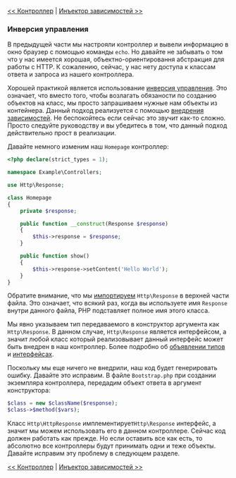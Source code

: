 [<< Контроллер](06-controller.md) | [Инъектор зависимостей >>](08-dependency-injector.md)

### Инверсия управления

В предыдущей части мы настрояли контроллер и вывели информацию в окно браузер с помощью команды `echo`. Но давайте не забывать о том что у нас имеется хорошая, объектно-ориентировання абстракция для работы с HTTP. К сожалению, сейчас, у нас нету доступа к классам ответа и запроса из нашего контроллера.

Хорошей практикой является использование [инверсия управления](https://ru.wikipedia.org/wiki/%D0%98%D0%BD%D0%B2%D0%B5%D1%80%D1%81%D0%B8%D1%8F_%D1%83%D0%BF%D1%80%D0%B0%D0%B2%D0%BB%D0%B5%D0%BD%D0%B8%D1%8F). Это означает, что вместо того, чтобы возлагать обязаности по созданию объектов на класс, мы просто запрашиваем нужные нам объекты из контейнера. Данный подход реализуется с помощью [внедрения зависимостей](https://ru.wikipedia.org/wiki/%D0%92%D0%BD%D0%B5%D0%B4%D1%80%D0%B5%D0%BD%D0%B8%D0%B5_%D0%B7%D0%B0%D0%B2%D0%B8%D1%81%D0%B8%D0%BC%D0%BE%D1%81%D1%82%D0%B8). Не беспокойтесь если сейчас это звучит как-то сложно. Просто следуйте руководству и вы убедитесь в том, что данный подход действительно прост в реализации.

Давайте немного изменим наш `Homepage` контроллер:

```php
<?php declare(strict_types = 1);

namespace Example\Controllers;

use Http\Response;

class Homepage
{
    private $response;

    public function __construct(Response $response)
    {
        $this->response = $response;
    }

    public function show()
    {
        $this->response->setContent('Hello World');
    }
}
```

Обратите внимание, что мы [импортируем](http://php.net/manual/ru/language.namespaces.importing.php) `Http\Response` в верхней части файла. Это означает, что всякий раз, когда вы используете имя `Response` внутри данного файла, PHP подставляет полное имя этого класса.

Мы явно указываем тип передаваемого в конструктор аргумента как `Http\Response`. В данном случае, `Http\Response` является интерфейсом, а значит любой класс который реализовывает данный интерфейс может быть внедрен в наш контроллер. Более подробно об [объявлении типов](http://fi2.php.net/manual/ru/functions.arguments.php#functions.arguments.type-declaration) и [интерфейсах](http://fi2.php.net/manual/ru/language.oop5.interfaces.php).

Поскольку мы еще ничего не внедрили, наш код будет генерировать ошибку. Давайте это исправим. В файле `Bootstrap.php` при создании экземпляра контроллера, передадим объект ответа в аргумент конструктора:

```php
$class = new $className($response);
$class->$method($vars);
```
Класс `Http\HttpResponse` имплементирует`Http\Response` интерфейс, а значит мы можем использовать его в данном контроллере. Сейчас код должен работать как прежде. Но если оставить все как есть, то абсолютно все контроллеры будут принимать одни и теже объекты. Давайте исправим эту проблему в следующем разделе.

[<< Контроллер](06-controller.md) | [Инъектор зависимостей >>](08-dependency-injector.md)
